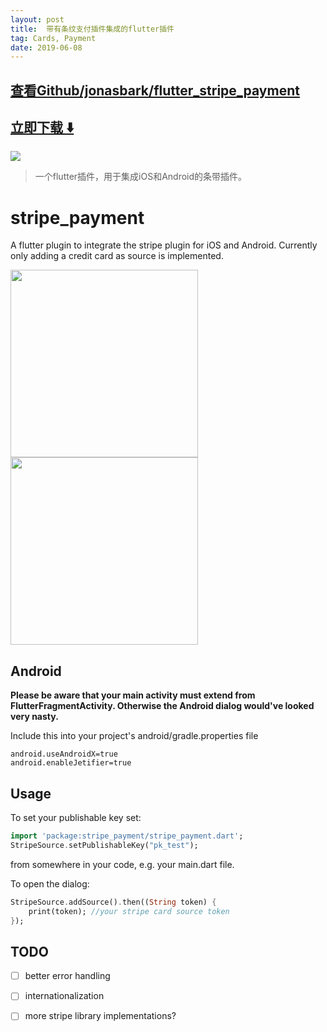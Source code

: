 ```yaml
---
layout: post
title:  带有条纹支付插件集成的flutter插件
tag: Cards, Payment
date: 2019-06-08
---
```


 

## [查看Github/jonasbark/flutter_stripe_payment](http://github.com/jonasbark/flutter_stripe_payment)
## [立即下载 ️⬇️ ](https://codeload.github.com/jonasbark/flutter_stripe_payment/zip/master) 


 
![](https://flutterawesome.com/content/images/2019/02/stripe_payment.jpg)
 
>
> 一个flutter插件，用于集成iOS和Android的条带插件。
>

 
# stripe_payment

A flutter plugin to integrate the stripe plugin for iOS and Android. Currently only adding a credit card as source is implemented.

<img src="https://github.com/jonasbark/flutter_stripe_payment/raw/master/screenshot_android.png" width="300"/>
<img src="https://github.com/jonasbark/flutter_stripe_payment/raw/master/screenshot_ios.png" width="300"/>

## Android

**Please be aware that your main activity must extend from FlutterFragmentActivity. Otherwise the Android dialog would've looked very nasty.**

Include this into your project's android/gradle.properties file
```properties
android.useAndroidX=true
android.enableJetifier=true
```

## Usage

To set your publishable key set:
```dart
import 'package:stripe_payment/stripe_payment.dart';
StripeSource.setPublishableKey("pk_test");
```
from somewhere in your code, e.g. your main.dart file.

To open the dialog:
```dart
StripeSource.addSource().then((String token) {
    print(token); //your stripe card source token
});
```

## TODO

- [ ] better error handling
- [ ] internationalization
- [ ] more stripe library implementations?


